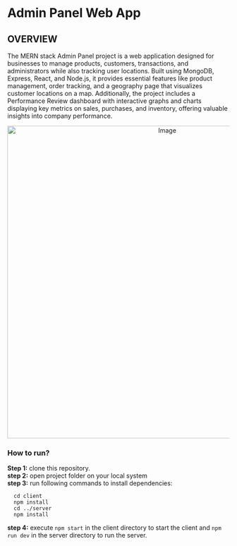 # Admin Panel Web App

## OVERVIEW
The MERN stack Admin Panel project is a web application designed for businesses to manage products, customers, transactions, and administrators while also tracking user locations. Built using MongoDB, Express, React, and Node.js, it provides essential features like product management, order tracking, and a geography page that visualizes customer locations on a map. Additionally, the project includes a Performance Review dashboard with interactive graphs and charts displaying key metrics on sales, purchases, and inventory, offering valuable insights into company performance.


<div align=center><img width="709" alt="Image" src="https://github.com/user-attachments/assets/45be3acc-2ab9-4c10-93b0-3af857f21295" /></div>

### How to run?
**Step 1:** clone this repository.<br>
**step 2:** open project folder on your local system<br>
**step 3:** run following commands to install dependencies:
  ```
    cd client
    npm install
    cd ../server
    npm install
  ```
**step 4:** execute ``npm start`` in the client directory to start the client and ``npm run dev`` in the server directory to run the server.
